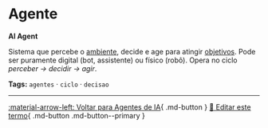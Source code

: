 # Agente

**AI Agent**

Sistema que percebe o [ambiente](../agentes-ia/ambiente.md), decide e age para atingir [objetivos](../agentes-ia/objetivo.md). Pode ser puramente digital (bot, assistente) ou físico (robô). Opera no ciclo *perceber → decidir → agir*.


**Tags:** `agentes` · `ciclo` · `decisao`

---

[:material-arrow-left: Voltar para Agentes de IA](index.md){ .md-button }
[📝 Editar este termo](https://github.com/seu-usuario/glossario-ia/edit/main/glossario.yaml){ .md-button .md-button--primary }
